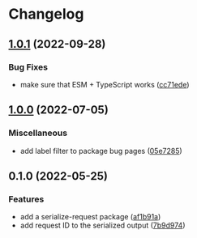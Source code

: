 # Changelog

## [1.0.1](https://github.com/Financial-Times/dotcom-reliability-kit/compare/serialize-request-v1.0.0...serialize-request-v1.0.1) (2022-09-28)


### Bug Fixes

* make sure that ESM + TypeScript works ([cc71ede](https://github.com/Financial-Times/dotcom-reliability-kit/commit/cc71eded6475d73b05771603df0946258600f50e))

## [1.0.0](https://github.com/Financial-Times/dotcom-reliability-kit/compare/serialize-request-v0.1.0...serialize-request-v1.0.0) (2022-07-05)


### Miscellaneous

* add label filter to package bug pages ([05e7285](https://github.com/Financial-Times/dotcom-reliability-kit/commit/05e7285c87ecbad909d86414579e970173af344f))

## 0.1.0 (2022-05-25)


### Features

* add a serialize-request package ([af1b91a](https://github.com/Financial-Times/dotcom-reliability-kit/commit/af1b91a68c410a39063efe0321b59d280543d4e2))
* add request ID to the serialized output ([7b9d974](https://github.com/Financial-Times/dotcom-reliability-kit/commit/7b9d97493029e8e2dfacf07dfaa9c23365e9cb62))

